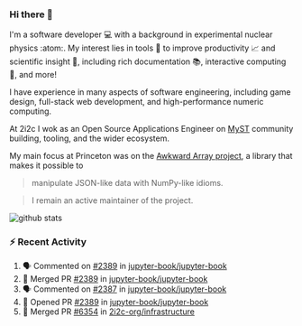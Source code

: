 ### Hi there 👋 

I'm a software developer 💻 with a background in experimental nuclear physics :atom:. My interest lies in tools :wrench: to improve productivity :chart_with_upwards_trend: and scientific insight :telescope:, including rich documentation 📚, interactive computing 🧮, and more! 

I have experience in many aspects of software engineering, including game design, full-stack web development, and high-performance numeric computing. 

At 2i2c I wok as an Open Source Applications Engineer on [MyST](https://github.com/jupyter-book/mystmd) community building, tooling, and the wider ecosystem. 

My main focus at Princeton was on the [Awkward Array project](awkward-array.org/), a library that makes it possible to 
> manipulate JSON-like data with NumPy-like idioms.

> I remain an active maintainer of the project. 

![github stats](https://github-readme-stats.vercel.app/api?username=agoose77&show_icons=true&hide_rank=true&hide_title=true&bg_color=30,e76445,904e95&text_color=efe3ec&icon_color=efe3ec)
<!--
**agoose77/agoose77** is a ✨ _special_ ✨ repository because its `README.md` (this file) appears on your GitHub profile.

Here are some ideas to get you started:

- 🔭 I’m currently working on ...
- 🌱 I’m currently learning ...
- 👯 I’m looking to collaborate on ...
- 🤔 I’m looking for help with ...
- 💬 Ask me about ...
- 📫 How to reach me: ...
- 😄 Pronouns: ...
- ⚡ Fun fact: ...
-->

### :zap: Recent Activity

<!--START_SECTION:activity-->
1. 🗣 Commented on [#2389](https://github.com/jupyter-book/jupyter-book/pull/2389#issuecomment-3074577953) in [jupyter-book/jupyter-book](https://github.com/jupyter-book/jupyter-book)
2. 🎉 Merged PR [#2389](https://github.com/jupyter-book/jupyter-book/pull/2389) in [jupyter-book/jupyter-book](https://github.com/jupyter-book/jupyter-book)
3. 🗣 Commented on [#2387](https://github.com/jupyter-book/jupyter-book/issues/2387#issuecomment-3074465013) in [jupyter-book/jupyter-book](https://github.com/jupyter-book/jupyter-book)
4. 💪 Opened PR [#2389](https://github.com/jupyter-book/jupyter-book/pull/2389) in [jupyter-book/jupyter-book](https://github.com/jupyter-book/jupyter-book)
5. 🎉 Merged PR [#6354](https://github.com/2i2c-org/infrastructure/pull/6354) in [2i2c-org/infrastructure](https://github.com/2i2c-org/infrastructure)
<!--END_SECTION:activity-->
